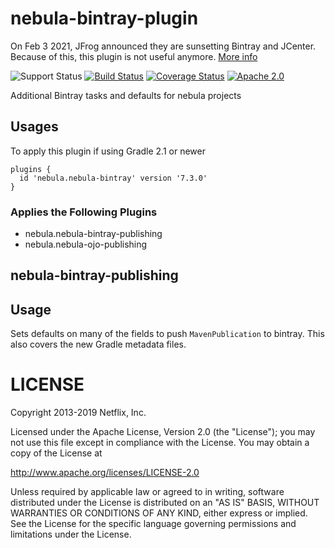 nebula-bintray-plugin
=====================

On Feb 3 2021, JFrog announced they are sunsetting Bintray and JCenter. Because of this, this plugin is not useful anymore. [More info](https://jfrog.com/blog/into-the-sunset-bintray-jcenter-gocenter-and-chartcenter/)

![Support Status](https://img.shields.io/badge/nebula-inactive-red.svg)
[![Build Status](https://travis-ci.com/nebula-plugins/nebula-bintray-plugin.svg)](https://travis-ci.com/nebula-plugins/nebula-bintray-plugin)
[![Coverage Status](https://coveralls.io/repos/nebula-plugins/nebula-bintray-plugin/badge.svg?branch=master&service=github)](https://coveralls.io/github/nebula-plugins/nebula-bintray-plugin?branch=master)
[![Apache 2.0](https://img.shields.io/github/license/nebula-plugins/nebula-bintray-plugin.svg)](http://www.apache.org/licenses/LICENSE-2.0)

Additional Bintray tasks and defaults for nebula projects

Usages
------

To apply this plugin if using Gradle 2.1 or newer

    plugins {
      id 'nebula.nebula-bintray' version '7.3.0'
    }


### Applies the Following Plugins

* nebula.nebula-bintray-publishing
* nebula.nebula-ojo-publishing

nebula-bintray-publishing
-------------------------

## Usage

Sets defaults on many of the fields to push `MavenPublication` to bintray. This also covers the new Gradle metadata files.

LICENSE
=======

Copyright 2013-2019 Netflix, Inc.

Licensed under the Apache License, Version 2.0 (the "License");
you may not use this file except in compliance with the License.
You may obtain a copy of the License at

<http://www.apache.org/licenses/LICENSE-2.0>

Unless required by applicable law or agreed to in writing, software
distributed under the License is distributed on an "AS IS" BASIS,
WITHOUT WARRANTIES OR CONDITIONS OF ANY KIND, either express or implied.
See the License for the specific language governing permissions and
limitations under the License.
